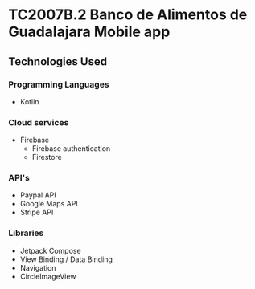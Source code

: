 # TC2007B.2 Banco de Alimentos de Guadalajara Mobile app
Technologies Used
---------------
### Programming Languages
- Kotlin
### Cloud services
- Firebase
  - Firebase authentication
  - Firestore
### API's
- Paypal API
- Google Maps API
- Stripe API
### Libraries
- Jetpack Compose
- View Binding / Data Binding
- Navigation
- CircleImageView
